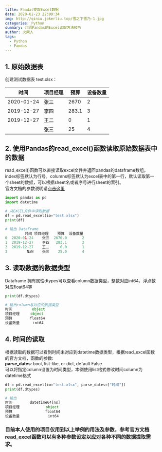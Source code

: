 ```yaml
---
title: Pandas提取Excel数据
date: 2020-02-23 22:09:34
img: http://qiniu.jokerliu.top/雪之下雪乃-1.jpg
categories: Python
summary: 介绍Pandas的Excel读取方法技巧
author: 火柴人
tags:
  - Python
  - Pandas
---
```


## 1. 原始数据表

创建测试数据表 test.xlsx：

|时间|项目经理|预算|设备数量|
|---|--------|---|--|
|2020-01-24|张三|2670|2
|2019-12-27|李四|283.1|3
|2019-12-27|王二|0|1
| |张三|25|4


## 2. 使用Pandas的read_excel()函数读取原始数据表中的数据

read_excel()函数可以直接读取excel文件并返回pandas的dataframe数组，index标签默认为行号，columns标签默认为excel表中的第一行，默认读取第一个sheet的数据，可以根据sheet名或者序号进行sheet的索引。  
官方文档的参数说明请[点击这里](https://pandas.pydata.org/pandas-docs/stable/reference/api/pandas.read_excel.html#pandas.read_excel)

```python
import pandas as pd
import datetime

# 从EXCEL文件中读取数据
df = pd.read_excel(io="test.xlsx")
print(df)

# 输出 DataFrame
         时间 项目经理    预算  设备数量
0  2020-01-24    张三  2670.0       2
1  2019-12-27    李四   283.1       3
2  2019-12-27    王二     0.0       1
3         NaN    张三    25.0       4

```

## 3. 读取数据的数据类型

Dataframe 拥有属性dtypes可以查看column数据类型，整数对应int64，浮点数对应float64等

```python
print(df.dtypes)

# 输出column与对应的数据类型
时间         object
项目经理     object
预算        float64
设备数量      int64
```

## 4. 时间的读取

根据读取的数据可以看到时间未对应到datetime数据类型，根据read_excel函数的官方文档，函数的参数:  
**parse_dates**: bool, list-like, or dict, default False  
可以将指定column设置为时间类型，本例使用list格式修改时间column为datetime格式

```python
df = pd.read_excel(io="test.xlsx", parse_dates=["时间"])
print(df.dtypes)

# 输出
时间        datetime64[ns]
项目经理            object
预算               float64
设备数量             int64
```

### 目前本人使用的项目仅用到以上举例的用法及参数，参考官方文档read_excel函数可以有多种参数设定以应对各种不同的数据提取需求。